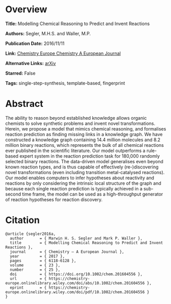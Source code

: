 # Overview
**Title:**
Modelling Chemical Reasoning to Predict and Invent Reactions

**Authors:**
Segler, M.H.S. and Waller, M.P.

**Publication Date:**
2016/11/11

**Link:**
[Chemistry Europe Chemistry A European Journal](https://chemistry-europe.onlinelibrary.wiley.com/doi/abs/10.1002/chem.201604556)

**Alternative Links:**
[arXiv](https://arxiv.org/abs/1608.07117)

**Starred:**
False

**Tags:**
single-step-synthesis, template-based, fingerprint


# Abstract
The ability to reason beyond established knowledge allows organic chemists to solve synthetic problems and invent novel transformations.
Herein, we propose a model that mimics chemical reasoning, and formalises reaction prediction as finding missing links in a knowledge graph.
We have constructed a knowledge graph containing 14.4 million molecules and 8.2 million binary reactions, which represents the bulk of all chemical reactions ever published in the scientific literature.
Our model outperforms a rule-based expert system in the reaction prediction task for 180,000 randomly selected binary reactions.
The data-driven model generalises even beyond known reaction types, and is thus capable of effectively (re-)discovering novel transformations (even including transition metal-catalysed reactions).
Our model enables computers to infer hypotheses about reactivity and reactions by only considering the intrinsic local structure of the graph and because each single reaction prediction is typically achieved in a sub-second time frame, the model can be used as a high-throughput generator of reaction hypotheses for reaction discovery.


# Citation
```
@article {segler2016a,
  author       = { Marwin H. S. Segler and Mark P. Waller },
  title        = { Modelling Chemical Reasoning to Predict and Invent Reactions },
  journal      = { Chemistry – A European Journal },
  year         = { 2017 },
  pages        = { 6118-6128 },
  volume       = { 23 },
  number       = { 25 },
  doi          = { https://doi.org/10.1002/chem.201604556 },
  url          = { https://chemistry-europe.onlinelibrary.wiley.com/doi/abs/10.1002/chem.201604556 },
  eprint       = { https://chemistry-europe.onlinelibrary.wiley.com/doi/pdf/10.1002/chem.201604556 }
}
```
